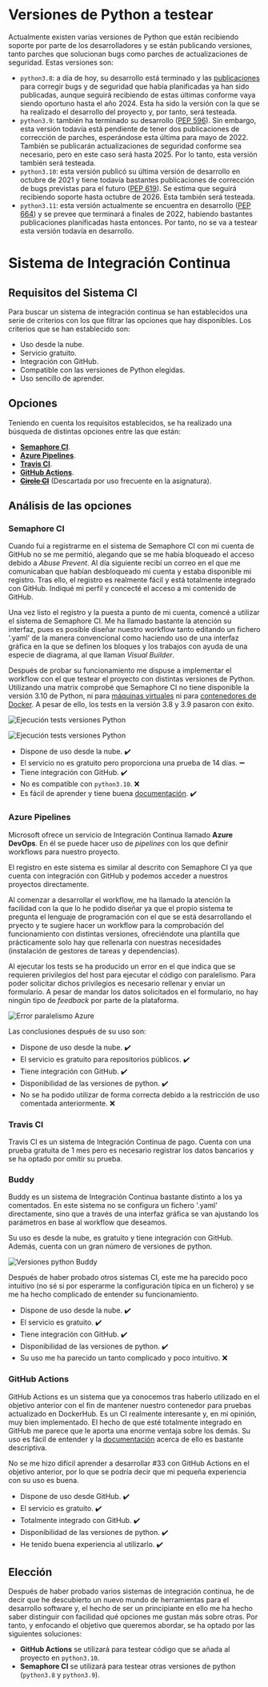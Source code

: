 # Versiones de Python a testear
Actualmente existen varias versiones de Python que están recibiendo soporte por parte de los desarrolladores y se están publicando versiones, tanto parches que solucionan bugs como parches de actualizaciones de seguridad. Estas versiones son:
- `python3.8`: a día de hoy, su desarrollo está terminado y las [publicaciones](https://www.python.org/dev/peps/pep-0569/) para corregir bugs y de seguridad que había planificadas ya han sido publicadas, aunque seguirá recibiendo de estas últimas conforme vaya siendo oportuno hasta el año 2024. Esta ha sido la versión con la que se ha realizado el desarrollo del proyecto y, por tanto, será testeada.
- `python3.9`: también ha terminado su desarrollo ([PEP 596](https://www.python.org/dev/peps/pep-0596/)). Sin embargo, esta versión todavía está pendiente de tener dos publicaciones de corrección de parches, esperándose esta última para mayo de 2022. También se publicarán actualizaciones de seguridad conforme sea necesario, pero en este caso será hasta 2025. Por lo tanto, esta versión también será testeada.
- `python3.10`: esta versión publicó su última versión de desarrollo en octubre de 2021 y tiene todavía bastantes publicaciones de corrección de bugs previstas para el futuro ([PEP 619](https://www.python.org/dev/peps/pep-0619/)). Se estima que seguirá recibiendo soporte hasta octubre de 2026. Esta también será testeada.
- `python3.11`: esta versión actualmente se encuentra en desarrollo ([PEP 664](https://www.python.org/dev/peps/pep-0664/)) y se prevee que terminará a finales de 2022, habiendo bastantes publicaciones planificadas hasta entonces. Por tanto, no se va a testear esta versión todavía en desarrollo.

# Sistema de Integración Continua
## Requisitos del Sistema CI
Para buscar un sistema de integración continua se han establecidos una serie de criterios con los que filtrar las opciones que hay disponibles. Los criterios que se han establecido son:
- Uso desde la nube.
- Servicio gratuito.
- Integración con GitHub.
- Compatible con las versiones de Python elegidas.
- Uso sencillo de aprender.

## Opciones
Teniendo en cuenta los requisitos establecidos, se ha realizado una búsqueda de distintas opciones entre las que están:
- [**Semaphore CI**](https://semaphoreci.com/).
- [**Azure Pipelines**](https://azure.microsoft.com/es-es/services/devops/pipelines/).
- [**Travis CI**](https://travis-ci.org/).
- [**GitHub Actions**](https://github.com/features/actions).
- [~~**Circle CI**~~](https://circleci.com) (Descartada por uso frecuente en la asignatura).

## Análisis de las opciones
### Semaphore CI
Cuando fui a registrarme en el sistema de Semaphore CI con mi cuenta de GitHub no se me permitió, alegando que se me había bloqueado el acceso debido a *Abuse Prevent*. Al día siguiente recibí un correo en el que me comunicaban que habían desbloqueado mi cuenta y estaba disponible mi registro. Tras ello, el registro es realmente fácil y está totalmente integrado con GitHub. Indiqué mi perfil y concecté el acceso a mi contenido de GitHub.

Una vez listo el registro y la puesta a punto de mi cuenta, comencé a utilizar el sistema de Semaphore CI. Me ha llamado bastante la atención su interfaz, pues es posible diseñar nuestro workflow tanto editando un fichero '.yaml' de la manera convencional como haciendo uso de una interfaz gráfica en la que se definen los bloques y los trabajos con ayuda de una especie de diagrama, al que llaman *Visual Builder*.

Después de probar su funcionamiento me dispuse a implementar el workflow con el que testear el proyecto con distintas versiones de Python. Utilizando una matrix comprobé que Semaphore CI no tiene disponible la versión 3.10 de Python, ni para [máquinas virtuales](https://docs.semaphoreci.com/ci-cd-environment/ubuntu-18.04-image/#python) ni para [contenedores de Docker](https://docs.semaphoreci.com/ci-cd-environment/semaphore-registry-images/#python). A pesar de ello, los tests en la versión 3.8 y 3.9 pasaron con éxito.

![Ejecución tests versiones Python](images/semaphoreci_tests_versiones_python.png)

![Ejecución tests versiones Python](images/semaphoreci_no_compatible_python310.png)

- Dispone de uso desde la nube. ✔️
- El servicio no es gratuito pero proporciona una prueba de 14 días. :heavy_minus_sign:
- Tiene integración con GitHub. ✔️
- No es compatible con `python3.10`. :x:
- Es fácil de aprender y tiene buena [documentación](https://docs.semaphoreci.com/). ✔️

### Azure Pipelines
Microsoft ofrece un servicio de Integración Continua llamado **Azure DevOps**. En él se puede hacer uso de *pipelines* con los que definir workflows para nuestro proyecto.

El registro en este sistema es similar al descrito con Semaphore CI ya que cuenta con integración con GitHub y podemos acceder a nuestros proyectos directamente.

Al comenzar a desarrollar el workflow, me ha llamado la atención la facilidad con la que lo he podido diseñar ya que el propio sistema te pregunta el lenguaje de programación con el que se está desarrollando el pryecto y te sugiere hacer un workflow para la comprobación del funcionamiento con distintas versiones, ofreciéndote una plantilla que prácticamente solo hay que rellenarla con nuestras necesidades (instalación de gestores de tareas y dependencias).

Al ejecutar los tests se ha producido un error en el que indica que se requieren privilegios del host para ejecutar el código con paralelismo. Para poder solicitar dichos privilegios es necesario rellenar y enviar un formulario. A pesar de mandar los datos solicitados en el formulario, no hay ningún tipo de *feedback* por parte de la plataforma.

![Error paralelismo Azure](images/azure_error_paralelismo.png)

Las conclusiones después de su uso son:
- Dispone de uso desde la nube. ✔️
- El servicio es gratuito para repositorios públicos. ✔️
- Tiene integración con GitHub. ✔️
- Disponibilidad de las versiones de python. ✔️
- No se ha podido utilizar de forma correcta debido a la restricción de uso comentada anteriormente. :x:

### Travis CI
Travis CI es un sistema de Integración Continua de pago. Cuenta con una prueba gratuita de 1 mes pero es necesario registrar los datos bancarios y se ha optado por omitir su prueba.

### Buddy
Buddy es un sistema de Integración Continua bastante distinto a los ya comentados. En este sistema no se configura un fichero '.yaml' directamente, sino que a través de una interfaz gráfica se van ajustando los parámetros en base al workflow que deseamos.

Su uso es desde la nube, es gratuito y tiene integración con GitHub. Además, cuenta con un gran número de versiones de python.

![Versiones python Buddy](images/buddy_versiones_python.png)

Después de haber probado otros sistemas CI, este me ha parecido poco intuitivo (no sé si por esperarme la configuración típica en un fichero) y se me ha hecho complicado de entender su funcionamiento.
- Dispone de uso desde la nube. ✔️
- El servicio es gratuito. ✔️
- Tiene integración con GitHub. ✔️
- Disponibilidad de las versiones de python. ✔️
- Su uso me ha parecido un tanto complicado y poco intuitivo. :x:

### GitHub Actions
GitHub Actions es un sistema que ya conocemos tras haberlo utilizado en el objetivo anterior con el fin de mantener nuestro contenedor para pruebas actualizado en DockerHub. Es un CI realmente interesante y, en mi opinión, muy bien implementado. El hecho de que esté totalmente integrado en GitHub me parece que le aporta una enorme ventaja sobre los demás. Su uso es fácil de entender y la [documentación](https://docs.github.com/en/actions) acerca de ello es bastante descriptiva.

No se me hizo difícil aprender a desarrollar #33 con GitHub Actions en el objetivo anterior, por lo que se podría decir que mi pequeña experiencia con su uso es buena.
- Dispone de uso desde GitHub. ✔️
- El servicio es gratuito. ✔️
- Totalmente integrado con GitHub. ✔️
- Disponibilidad de las versiones de python. ✔️
- He tenido buena experiencia al utilizarlo. ✔️

## Elección
Después de haber probado varios sistemas de integración continua, he de decir que he descubierto un nuevo mundo de herramientas para el desarrollo software y, el hecho de ser un principiante en ello me ha hecho saber distinguir con facilidad qué opciones me gustan más sobre otras. Por tanto, y enfocando el objetivo que queremos abordar, se ha optado por las siguientes soluciones:
- **GitHub Actions** se utilizará para testear código que se añada al proyecto en `python3.10`.
- **Semaphore CI** se utilizará para testear otras versiones de python (`python3.8` y `python3.9`).
